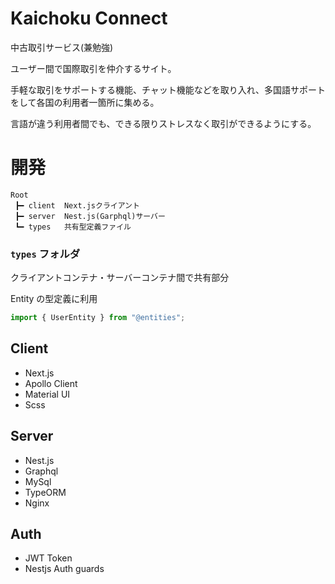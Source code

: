# Kaichoku Connect

中古取引サービス(兼勉強)

ユーザー間で国際取引を仲介するサイト。

手軽な取引をサポートする機能、チャット機能などを取り入れ、多国語サポートをして各国の利用者一箇所に集める。

言語が違う利用者間でも、できる限りストレスなく取引ができるようにする。

# 開発

```
Root
 ┣━ client  Next.jsクライアント
 ┣━ server  Nest.js(Garphql)サーバー
 ┗━ types   共有型定義ファイル
```

### `types` フォルダ

クライアントコンテナ・サーバーコンテナ間で共有部分

Entity の型定義に利用

```ts
import { UserEntity } from "@entities";
```

## Client

- Next.js
- Apollo Client
- Material UI
- Scss

## Server

- Nest.js
- Graphql
- MySql
- TypeORM
- Nginx

## Auth

- JWT Token
- Nestjs Auth guards
